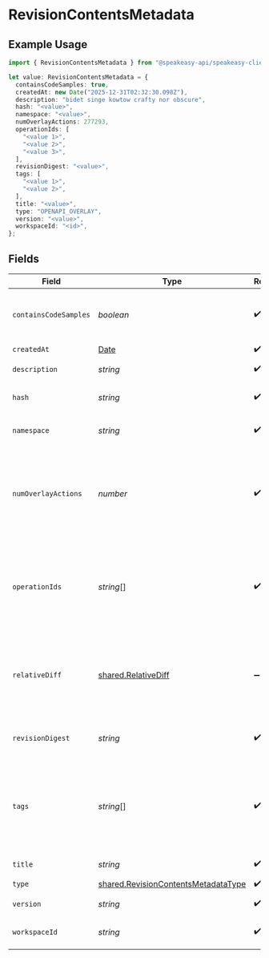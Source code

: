 # RevisionContentsMetadata

## Example Usage

```typescript
import { RevisionContentsMetadata } from "@speakeasy-api/speakeasy-client-sdk-typescript/sdk/models/shared";

let value: RevisionContentsMetadata = {
  containsCodeSamples: true,
  createdAt: new Date("2025-12-31T02:32:30.098Z"),
  description: "bidet singe kowtow crafty nor obscure",
  hash: "<value>",
  namespace: "<value>",
  numOverlayActions: 277293,
  operationIds: [
    "<value 1>",
    "<value 2>",
    "<value 3>",
  ],
  revisionDigest: "<value>",
  tags: [
    "<value 1>",
    "<value 2>",
  ],
  title: "<value>",
  type: "OPENAPI_OVERLAY",
  version: "<value>",
  workspaceId: "<id>",
};
```

## Fields

| Field                                                                                             | Type                                                                                              | Required                                                                                          | Description                                                                                       |
| ------------------------------------------------------------------------------------------------- | ------------------------------------------------------------------------------------------------- | ------------------------------------------------------------------------------------------------- | ------------------------------------------------------------------------------------------------- |
| `containsCodeSamples`                                                                             | *boolean*                                                                                         | :heavy_check_mark:                                                                                | Whether the OAS contains code samples.                                                            |
| `createdAt`                                                                                       | [Date](https://developer.mozilla.org/en-US/docs/Web/JavaScript/Reference/Global_Objects/Date)     | :heavy_check_mark:                                                                                | N/A                                                                                               |
| `description`                                                                                     | *string*                                                                                          | :heavy_check_mark:                                                                                | The OAS description                                                                               |
| `hash`                                                                                            | *string*                                                                                          | :heavy_check_mark:                                                                                | The hash of the contents                                                                          |
| `namespace`                                                                                       | *string*                                                                                          | :heavy_check_mark:                                                                                | The fully qualified namespace                                                                     |
| `numOverlayActions`                                                                               | *number*                                                                                          | :heavy_check_mark:                                                                                | The number of overlay actions in the OAS. Will be 0 if the OAS is not an overlay.                 |
| `operationIds`                                                                                    | *string*[]                                                                                        | :heavy_check_mark:                                                                                | The operation IDs contained in the OAS. Will be empty if the OAS is an overlay.                   |
| `relativeDiff`                                                                                    | [shared.RelativeDiff](../../../sdk/models/shared/relativediff.md)                                 | :heavy_minus_sign:                                                                                | A relative diff between the current revision and the previous revision.                           |
| `revisionDigest`                                                                                  | *string*                                                                                          | :heavy_check_mark:                                                                                | The digest of the parent bundle                                                                   |
| `tags`                                                                                            | *string*[]                                                                                        | :heavy_check_mark:                                                                                | The tags contained in the OAS -- NOT the OCI tags. Will be empty if the OAS is an overlay.        |
| `title`                                                                                           | *string*                                                                                          | :heavy_check_mark:                                                                                | The OAS title                                                                                     |
| `type`                                                                                            | [shared.RevisionContentsMetadataType](../../../sdk/models/shared/revisioncontentsmetadatatype.md) | :heavy_check_mark:                                                                                | N/A                                                                                               |
| `version`                                                                                         | *string*                                                                                          | :heavy_check_mark:                                                                                | The OAS version                                                                                   |
| `workspaceId`                                                                                     | *string*                                                                                          | :heavy_check_mark:                                                                                | The workspace ID                                                                                  |